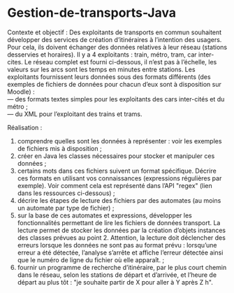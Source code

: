 # Gestion-de-transports-Java

Contexte et objectif :
Des exploitants de transports en commun souhaitent développer des services de création d’itinéraires à
l’intention des usagers. Pour cela, ils doivent échanger des données relatives à leur réseau (stations desservies
et horaires). Il y a 4 exploitants : train, métro, tram, car inter-cites. Le réseau complet est fourni ci-dessous,
il n’est pas à l’échelle, les valeurs sur les arcs sont les temps en minutes entre stations.
Les exploitants fournissent leurs données sous des formats différents (des exemples de fichiers de données
pour chacun d’eux sont à disposition sur Moodle) : <br>
— des formats textes simples pour les exploitants des cars inter-cités et du métro ; <br>
— du XML pour l’exploitant des trains et trams.

Réalisation :
1. comprendre quelles sont les données à représenter : voir les exemples de fichiers mis à disposition ;
2. créer en Java les classes nécessaires pour stocker et manipuler ces données ;
3. certains mots dans ces fichiers suivent un format spécifique. Décrire ces formats en utilisant vos
connaissances (expressions régulières par exemple). Voir comment cela est représenté dans l’API "regex" (lien dans les ressources ci-dessous) ;
4. décrire les étapes de lecture des fichiers par des automates (au moins un automate par type de fichier) ;
5. sur la base de ces automates et expressions, développer les fonctionnalités permettant de lire les fichiers
de données transport. La lecture permet de stocker les données par la création d’objets instances des
classes prévues au point 2.
Attention, la lecture doit déclencher des erreurs lorsque les données ne sont pas au format prévu :
lorsqu’une erreur a été détectée, l’analyse s’arrête et affiche l’erreur détectée ainsi que le numéro de
ligne du fichier où elle apparaît. ;
6. fournir un programme de recherche d’itinéraire, par le plus court chemin dans le réseau, selon les
stations de départ et d’arrivée, et l’heure de départ au plus tôt : "je souhaite partir de X pour aller à
Y après Z h".
